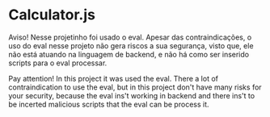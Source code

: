 # Calculator.js

Aviso!
Nesse projetinho foi usado o eval. Apesar das contraindicações, o uso do eval nesse projeto não gera riscos a sua segurança, visto que, ele não está atuando na linguagem de backend, e não há como ser inserido scripts para o eval processar. 

Pay attention!
In this project it was used the eval. There a lot of contraindication to use the eval, but in this project don't have many risks for your security, because the eval ins't working in backend and there ins't to be incerted malicious scripts that the eval can be process it.
